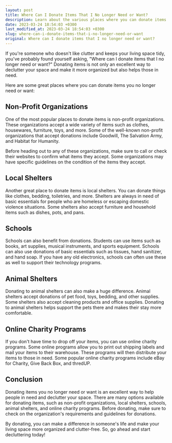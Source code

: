 ```yaml
---
layout: post
title: Where Can I Donate Items That I No Longer Need or Want?
description: Learn about the various places where you can donate items that you no longer need or want to help those in need and keep your living space clutter-free.
date: 2023-03-24 18:54:03 +0300
last_modified_at: 2023-03-24 18:54:03 +0300
slug: where-can-i-donate-items-that-i-no-longer-need-or-want
original: Where can I donate items that I no longer need or want?
---
```

If you're someone who doesn't like clutter and keeps your living space tidy, you've probably found yourself asking, "Where can I donate items that I no longer need or want?" Donating items is not only an excellent way to declutter your space and make it more organized but also helps those in need. 

Here are some great places where you can donate items you no longer need or want: 

## Non-Profit Organizations 

One of the most popular places to donate items is non-profit organizations. These organizations accept a wide variety of items such as clothes, housewares, furniture, toys, and more. Some of the well-known non-profit organizations that accept donations include Goodwill, The Salvation Army, and Habitat for Humanity. 

Before heading out to any of these organizations, make sure to call or check their websites to confirm what items they accept. Some organizations may have specific guidelines on the condition of the items they accept. 

## Local Shelters 

Another great place to donate items is local shelters. You can donate things like clothes, bedding, toiletries, and more. Shelters are always in need of basic essentials for people who are homeless or escaping domestic violence situations. Some shelters also accept furniture and household items such as dishes, pots, and pans. 

## Schools 

Schools can also benefit from donations. Students can use items such as books, art supplies, musical instruments, and sports equipment. Schools can also use donations of basic essentials such as tissues, hand sanitizer, and hand soap. If you have any old electronics, schools can often use these as well to support their technology programs. 

## Animal Shelters 

Donating to animal shelters can also make a huge difference. Animal shelters accept donations of pet food, toys, bedding, and other supplies. Some shelters also accept cleaning products and office supplies. Donating to animal shelters helps support the pets there and makes their stay more comfortable. 

## Online Charity Programs 

If you don't have time to drop off your items, you can use online charity programs. Some online programs allow you to print out shipping labels and mail your items to their warehouse. These programs will then distribute your items to those in need. Some popular online charity programs include eBay for Charity, Give Back Box, and thredUP. 

## Conclusion 

Donating items you no longer need or want is an excellent way to help people in need and declutter your space. There are many options available for donating items, such as non-profit organizations, local shelters, schools, animal shelters, and online charity programs. Before donating, make sure to check on the organization's requirements and guidelines for donations. 

By donating, you can make a difference in someone's life and make your living space more organized and clutter-free. So, go ahead and start decluttering today!